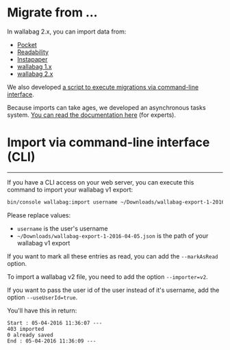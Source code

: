 # Migrate from ...

In wallabag 2.x, you can import data from:

-   [Pocket](Pocket.md)
-   [Readability](Readability.md)
-   [Instapaper](Instapaper.md)
-   [wallabag 1.x](wallabagv1.md)
-   [wallabag 2.x](wallabagv2.md)

We also developed [a script to execute migrations via command-line
interface](#import-via-command-line-interface-cli).

Because imports can take ages, we developed an asynchronous tasks
system. [You can read the documentation
here](http://doc.wallabag.org/fr/master/developer/asynchronous.html)
(for experts).

# Import via command-line interface (CLI)
---------------------------------------

If you have a CLI access on your web server, you can execute this
command to import your wallabag v1 export:

```bash
bin/console wallabag:import username ~/Downloads/wallabag-export-1-2016-04-05.json --env=prod
```

Please replace values:

-   `username` is the user's username
-   `~/Downloads/wallabag-export-1-2016-04-05.json` is the path of your
    wallabag v1 export

If you want to mark all these entries as read, you can add the
`--markAsRead` option.

To import a wallabag v2 file, you need to add the option
`--importer=v2`.

If you want to pass the user id of the user instead of it's username,
add the option `--useUserId=true`.

You'll have this in return:

```
Start : 05-04-2016 11:36:07 ---
403 imported
0 already saved
End : 05-04-2016 11:36:09 ---
```
